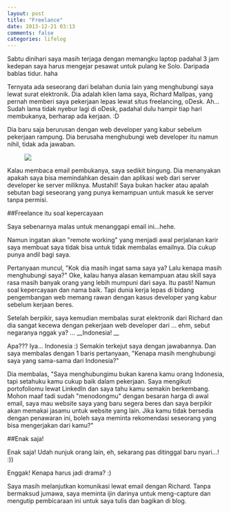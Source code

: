 ```yaml
---
layout: post
title: "Freelance"
date: 2013-12-21 03:13
comments: false
categories: lifelog
---
```


Sabtu dinihari saya masih terjaga dengan memangku laptop padahal 3 jam kedepan saya harus mengejar pesawat untuk pulang ke Solo. Daripada bablas tidur. haha

Ternyata ada seseorang dari belahan dunia lain yang menghubungi saya lewat surat elektronik. Dia adalah klien lama saya, Richard Mallpas, yang pernah memberi saya pekerjaan lepas lewat situs freelancing, oDesk. Ah... Sudah lama tidak nyebur lagi di oDesk, padahal dulu hampir tiap hari membukanya, berharap ada kerjaan. :D

Dia baru saja berurusan dengan web developer yang kabur sebelum pekerjaan rampung. Dia berusaha menghubungi web developer itu namun nihil, tidak ada jawaban. 

<figure>
	<img src="http://farm8.staticflickr.com/7318/11469275134_10ee108716_o.png">
</figure>

Kalau membaca email pembukanya, saya sedikit bingung. Dia menanyakan apakah saya bisa memindahkan desain dan aplikasi web dari server developer ke server miliknya. Mustahil! Saya bukan hacker atau apalah sebutan bagi seseorang yang punya kemampuan untuk masuk ke server tanpa permisi.

##Freelance itu soal kepercayaan

Saya sebenarnya malas untuk menanggapi email ini...hehe.

Namun ingatan akan "remote working" yang menjadi awal perjalanan karir saya membuat saya tidak bisa untuk tidak membalas emailnya. Dia cukup punya andil bagi saya.

Pertanyaan muncul, "Kok dia masih ingat sama saya ya? Lalu kenapa masih menghubungi saya?" Oke, kalau hanya alasan kemampuan atau skill saya rasa  masih banyak orang yang lebih mumpuni dari saya. Itu pasti! Namun soal kepercayaan dan nama baik. Tapi dunia kerja lepas di bidang pengembangan web memang rawan dengan kasus developer yang kabur sebelum kerjaan beres.

Setelah berpikir, saya kemudian membalas surat elektronik dari Richard dan dia sangat kecewa dengan pekerjaan web developer dari ... ehm, sebut negaranya nggak ya? ... __Indonesia! __

Apa??? Iya... Indonesia :) Semakin terkejut saya dengan jawabannya. Dan saya membalas dengan 1 baris pertanyaan, "Kenapa masih menghubungi saya yang sama-sama dari Indonesia?"

Dia membalas, "Saya menghubungimu bukan karena kamu orang Indonesia, tapi setahuku kamu cukup baik dalam pekerjaan. Saya mengikuti portofoliomu lewat LinkedIn dan saya tahu kamu semakin berkembang. Mohon maaf tadi sudah "menodongmu" dengan besaran harga di awal email, saya mau website saya yang baru segera beres dan saya berpikir akan memakai jasamu untuk website yang lain. Jika kamu tidak bersedia dengan penawaran ini, boleh saya meminta rekomendasi seseorang yang bisa mengerjakan dari kamu?"

##Enak saja!

Enak saja! Udah nunjuk orang lain, eh, sekarang pas ditinggal baru nyari...! :))

Enggak! Kenapa harus jadi drama? :)


Saya masih melanjutkan komunikasi lewat email dengan Richard. Tanpa bermaksud jumawa, saya meminta ijin darinya untuk meng-capture dan mengutip pembicaraan ini untuk saya tulis dan bagikan di blog.
